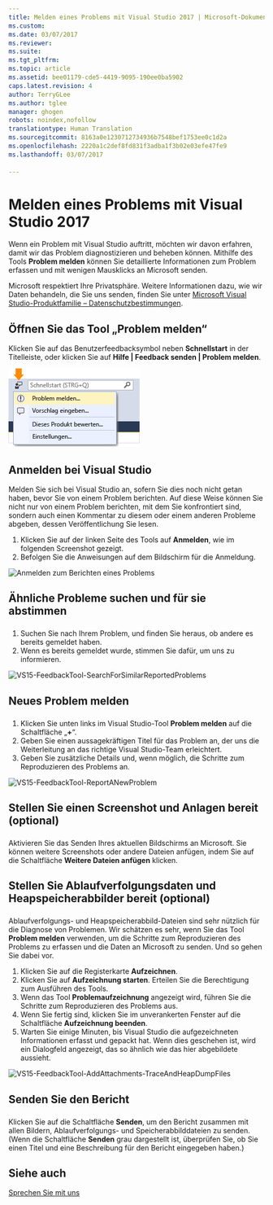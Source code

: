 ```yaml
---
title: Melden eines Problems mit Visual Studio 2017 | Microsoft-Dokumentation
ms.custom: 
ms.date: 03/07/2017
ms.reviewer: 
ms.suite: 
ms.tgt_pltfrm: 
ms.topic: article
ms.assetid: bee01179-cde5-4419-9095-190ee0ba5902
caps.latest.revision: 4
author: TerryGLee
ms.author: tglee
manager: ghogen
robots: noindex,nofollow
translationtype: Human Translation
ms.sourcegitcommit: 8163a0e1230712734936b7548bef1753ee0c1d2a
ms.openlocfilehash: 2220a1c2def8fd831f3adba1f3b02e03efe47fe9
ms.lasthandoff: 03/07/2017

---
```

# <a name="how-to-report-a-problem-with-visual-studio-2017"></a>Melden eines Problems mit Visual Studio 2017
Wenn ein Problem mit Visual Studio auftritt, möchten wir davon erfahren, damit wir das Problem diagnostizieren und beheben können.  Mithilfe des Tools **Problem melden** können Sie detaillierte Informationen zum Problem erfassen und mit wenigen Mausklicks an Microsoft senden.  

 Microsoft respektiert Ihre Privatsphäre. Weitere Informationen dazu, wie wir Daten behandeln, die Sie uns senden, finden Sie unter [Microsoft Visual Studio-Produktfamilie – Datenschutzbestimmungen](https://www.visualstudio.com/en-us/dn948229).  

## <a name="open-the-report-a-problem-tool"></a>Öffnen Sie das Tool „Problem melden“  
 Klicken Sie auf das Benutzerfeedbacksymbol neben **Schnellstart** in der Titelleiste, oder klicken Sie auf **Hilfe &#124; Feedback senden &#124; Problem melden**.  

 ![Menüelement „Problem melden“](../ide/media/report-a-problem-menu-item.png "Menüelement „Problem melden“")  

## <a name="sign-in-to-visual-studio"></a>Anmelden bei Visual Studio
 Melden Sie sich bei Visual Studio an, sofern Sie dies noch nicht getan haben, bevor Sie von einem Problem berichten. Auf diese Weise können Sie nicht nur von einem Problem berichten, mit dem Sie konfrontiert sind, sondern auch einen Kommentar zu diesem oder einem anderen Probleme abgeben, dessen Veröffentlichung Sie lesen.

  1. Klicken Sie auf der linken Seite des Tools auf **Anmelden**, wie im folgenden Screenshot gezeigt.
  2. Befolgen Sie die Anweisungen auf dem Bildschirm für die Anmeldung.

  ![Anmelden zum Berichten eines Problems](../ide/media/vs2017-report-a-problem-sign-in.png "Anmelden zum Berichten eines Problems")


## <a name="search-and-vote-for-similar-problems"></a>Ähnliche Probleme suchen und für sie abstimmen  
###  <a name="search_and_vote"></a>  

1.  Suchen Sie nach Ihrem Problem, und finden Sie heraus, ob andere es bereits gemeldet haben.
2.  Wenn es bereits gemeldet wurde, stimmen Sie dafür, um uns zu informieren.  

  ![VS15-FeedbackTool-SearchForSimilarReportedProblems](../ide/media/vs2017-report-a-problem-search-and-vote.png "Ähnliche Probleme suchen und für sie abstimmen")


## <a name="report-a-new-problem"></a>Neues Problem melden
###  <a name="report_new_problem"></a>
1.  Klicken Sie unten links im Visual Studio-Tool **Problem melden** auf die Schaltfläche „**+**“.  
2.  Geben Sie einen aussagekräftigen Titel für das Problem an, der uns die Weiterleitung an das richtige Visual Studio-Team erleichtert.  
3.  Geben Sie zusätzliche Details und, wenn möglich, die Schritte zum Reproduzieren des Problems an.  

  ![VS15-FeedbackTool-ReportANewProblem](../ide/media/feedbacktool-reportanewproblem.jpg "Neues Problem melden")

## <a name="provide-a-screenshot-and-attachments-optional"></a>Stellen Sie einen Screenshot und Anlagen bereit (optional)
###  <a name="provide_screenshots"></a>
 Aktivieren Sie das Senden Ihres aktuellen Bildschirms an Microsoft. Sie können weitere Screenshots oder andere Dateien anfügen, indem Sie auf die Schaltfläche **Weitere Dateien anfügen** klicken.  

## <a name="provide-a-trace-and-heap-dump-optional"></a>Stellen Sie Ablaufverfolgungsdaten und Heapspeicherabbilder bereit (optional)  
###  <a name="provide_a_trace_and_heap_dump"></a>  

Ablaufverfolgungs- und Heapspeicherabbild-Dateien sind sehr nützlich für die Diagnose von Problemen.   Wir schätzen es sehr, wenn Sie das Tool **Problem melden** verwenden, um die Schritte zum Reproduzieren des Problems zu erfassen und die Daten an Microsoft zu senden.  Und so gehen Sie dabei vor.

1.  Klicken Sie auf die Registerkarte **Aufzeichnen**.
2.  Klicken Sie auf **Aufzeichnung starten**. Erteilen Sie die Berechtigung zum Ausführen des Tools.
3.  Wenn das Tool **Problemaufzeichnung** angezeigt wird, führen Sie die Schritte zum Reproduzieren des Problems aus.
4.  Wenn Sie fertig sind, klicken Sie im unverankerten Fenster auf die Schaltfläche **Aufzeichnung beenden**.
5.  Warten Sie einige Minuten, bis Visual Studio die aufgezeichneten Informationen erfasst und gepackt hat.  Wenn dies geschehen ist, wird ein Dialogfeld angezeigt, das so ähnlich wie das hier abgebildete aussieht.   

  ![VS15-FeedbackTool-AddAttachments-TraceAndHeapDumpFiles](../ide/media/feedbacktool-addattachments-traceandheapdumpfiles.jpg "Ablaufverfolgungs- und Speicherabbilddateien bereitstellen")


## <a name="submit-the-report"></a>Senden Sie den Bericht  
###  <a name="submit_the_report"></a>  
 Klicken Sie auf die Schaltfläche **Senden**, um den Bericht zusammen mit allen Bildern, Ablaufverfolgungs- und Speicherabbilddateien zu senden. (Wenn die Schaltfläche **Senden** grau dargestellt ist, überprüfen Sie, ob Sie einen Titel und eine Beschreibung für den Bericht eingegeben haben.)  

## <a name="see-also"></a>Siehe auch  
 [Sprechen Sie mit uns](../ide/talk-to-us.md)

